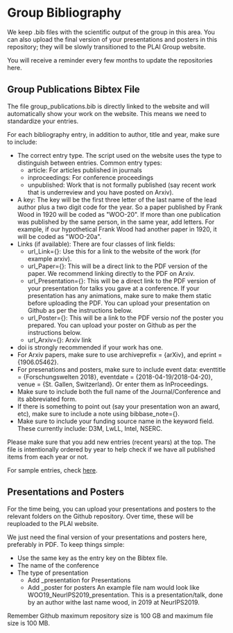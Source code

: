 # Group Bibliography

We keep .bib files with the scientific output of the group in this area. You can also upload the final version of your presentations and posters in this repository; they will be slowly transitioned to the PLAI Group website.

You will receive a reminder every few months to update the repositories here.

## Group Publications Bibtex File
The file group_publications.bib is directly linked to the website and will automatically show your work on the website. This means we need to standardize your entries.

For each bibliography entry, in addition to author, title and year, make sure to include:
* The correct entry type. The script used on the website uses the type to distinguish between entries. Common entry types:
  * article: For articles published in journals
  * inproceedings: For conference proceedings
  * unpublished: Work that is not formally published (say recent work that is underreview and you have posted on Arxiv).
* A key: The key will be the first three letter of the last name of the lead author plus a two digit code for the year. So a paper published by Frank Wood in 1920 will be coded as "WOO-20". If more than one publication was published by the same person, in the same year, add letters. For example, if our hypothetical Frank Wood had another paper in 1920, it will be coded as "WOO-20a".
* Links (if available): There are four classes of link fields:
  * url_Link={}: Use this for a link to the website of the work (for example arxiv).
  * url_Paper={}: This will be a direct link to the PDF version of the paper. We recommend linking directly to the PDF on Arxiv.
  * url_Presentation={}: This will be a direct link to the PDF version of your presentation for talks you gave at a conference. If your presentation has any animations, make sure to make them static before uploading the PDF. You can upload your presentation on Github as per the instructions below.
  * url_Poster={}: This will be a link to the PDF versio nof the poster you prepared. You can upload your poster on Github as per the instructions below.
  * url_Arxiv={}: Arxiv link
* doi is strongly recommended if your work has one.
* For Arxiv papers, make sure to use archiveprefix = {arXiv}, and eprint = {1906.05462}.
* For presenations and posters, make sure to include event data: eventtitle = {Forschungswelten 2018}, eventdate  = {2018-04-19/2018-04-20}, venue = {St. Gallen, Switzerland}. Or enter them as InProceedings.
* Make sure to include both the full name of the Journal/Conference and its abbreviated form.
* If there is something to point out (say your presentation won an award, etc), make sure to include a note using bibbase_note={}.
* Make sure to include your funding source name in the keyword field. These currently include: D3M, LwLL, Intel, NSERC.

Please make sure that you add new entries (recent years) at the top. The file is intentionally ordered by year to help check if we have all published items from each year or not.

For sample entries, check [here](https://bibbase.org/show?bib=http://www.cs.toronto.edu/~fritz/publications/list.bib&theme=dividers).

## Presentations and Posters
For the time being, you can upload your presentations and posters to the relevant folders on the Github repository. Over time, these will be reuploaded to the PLAI website. 

We just need the final version of your presentations and posters here, preferably in PDF. To keep things simple:
* Use the same key as the entry key on the Bibtex file.
* The name of the conference
* The type of presentation 
  * Add _presentation for Presentations
  * Add _poster for posters 
An example file nam would look like WOO19_NeurIPS2019_presentation. This is a presentation/talk, done by an author withe last name wood, in 2019 at NeurIPS2019.

Remember Github maximum repository size is 100 GB and maximum file size is 100 MB.

